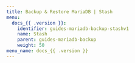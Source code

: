 ```yaml
---
title: Backup & Restore MariaDB | Stash
menu:
  docs_{{ .version }}:
    identifier: guides-mariadb-backup-stashv1
    name: Stash
    parent: guides-mariadb-backup
    weight: 50
menu_name: docs_{{ .version }}
---
```

